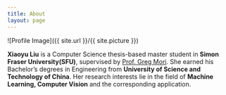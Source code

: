 ```yaml
---
title: About
layout: page
---
```

![Profile Image]({{ site.url }}/{{ site.picture }})

**Xiaoyu Liu** is a Computer Science thesis-based master student in **Simon Fraser University(SFU)**, supervised by [Prof. Greg Mori](https://www.cs.sfu.ca/~mori/). She earned his Bachelor’s degrees in Engineering from **University of Science and Technology of China**. Her research interests lie in the field of **Machine Learning, Computer Vision** and the corresponding application.

